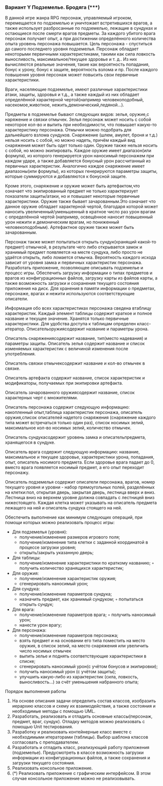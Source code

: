 ### Вариант Y Подземелье. Бродяга (***)

В данной игре жанра RPG персонаж, управляемый игроком, перемещается по подземелью и уничтожает встретившихся врагов, а также использует разбросанные по подземелью, лежащие в сундуках и остающиеся после смерти врагов предметы. За каждого убитого врага персонаж получает опыт, а при достижении определённого количества опыта уровень персонажа повышается. Цель персонажа - спуститься до самого последнего уровня подземелья.
Персонаж обладает некоторыми первичными характеристиками, такими как сила ловкость выносливость, максимальное/текущее здоровье и т. д.. Из них вычисляются реальные значения, такие как вероятность попадания, бонус к урону, бонус к защите, вероятность взлома и пр. После каждого повышения уровня персонаж может повысить свои первичные характеристики.

Враги, населяющие подземелье, имеют различные характеристики атаки, защиты, здоровья и т.д., а также каждый из них обладает определённой характерной чертой(например ч​еловекоподобный,​ насекомое,​​животное​, н​ежить,​​демонический,​л​едяной.​..).

Предметы в подземелье бывают следующих видов: з​елья,​ ​оружие,​ с​наряжение и с​вязки отмычек​. Зелья персонаж может носить с собой некоторое кол-во и выпить при необходимости, что повышает какую-то характеристику персонажа. Отмычки можно подобрать для дальнейшего взлома сундуков. Снаряжение (шлем, амулет, броня и т.д.) нельзя носить с собой, но можно надеть, причём каждый вид снаряжения может быть одет только один. Оружие также нельзя носить с собой, но можно экипировать.
Каждое оружие имеет диапазон(или формула), из которого генерируется урон наносимый персонажем при каждом ударе, а также добавляется бонусный урон рассчитанный из первичных характеристик. Аналогично каждое снаряжение имеет диапазоны(или формулы), из которых генерируются параметры защиты, которые суммируются и добавляются к бонусной защите.

Кроме этого, снаряжение и оружие может быть а​ртефактом,​что означает что экипированный предмет не только характеризует показатели защиты/атаки, но и повышает некоторые первичные характеристики. Оружие также бывает з​ачарованным.​Это означает что данное оружие обладает характерной чертой, благодаря которой может наносить увеличенный/уменьшенный в кратное число раз урон врагам с определённой чертой (например, ​освещённое наносит повышенный урон нежити и демоническим врагам, но пониженный человекоподобным). Артефактное оружие также может быть зачарованным.

Персонаж также может попытаться открыть сундук(хранящий какой-то предмет) отмычкой, в результате чего либо открывается замок и хранимый предмет появляется на месте сундука, либо просто не удаётся открыть, либо ломается отмычка. Вероятность каждого исхода зависит от уровня замка и первичных характеристик персонажа.
Разработать приложение, позволяющее описывать подземелье и процесс игры. Обеспечить загрузку информации о типах предметов и врагов из конфигурационных файлов, загрузку карты из файлов карты, а также возможность загрузки и сохранения текущего состояния приложения на диск. Для хранения в памяти информации о предметах, персонаже, врагах и нежити используются соответствующие описатели.

Информация обо всех характеристиках персонажа сведена в ​таблицу​характеристик. Каждый элемент таблицы содержит краткое и полное название и текущее значение. Хранятся только первичные характеристики. Для удобства доступа к таблицам определен к​ласс-итератор.​
Описатель ​оружия​содержит название и параметры урона.

Описатель с​наряжения​содержит название, тип(место надевания) и параметры защиты. Описатель з​елья содержит название и список изменяемых характеристик с величиной изменения
после употребления.

Описатель с​вязки отмычек​содержит название и кол-во отмычек в связке.

Описатель а​ртефакта содержит название, список характеристик и модификаторы, получаемых
при экипировки артефакта.

Описатель з​ачарованного оружия​содержит название, список характерных черт с множителями.

Описатель ​персонажа содержит следующую информацию: накопленный опыт, ​таблица характеристик персонажа, описатель ​оружия,​список описателей надетого с​наряжения (снаряжение каждого типа может встречаться только один раз), список носимых з​елий,​максимальное кол-во носимых зелий, количество отмычек.

Описатель с​ундука​содержит уровень замка и описатель ​предмета,​хранящегося в сундуке.

Описатель в​рага содержит следующую информацию: название, максимальное и текущее здоровье, характеристики урона, попадания, опыт, описатель носимого предмета. Если здоровье врага падает до 0, вместо врага появляется носимый предмет, а его опыт переходит персонажу.

Описатель ​подземелья содержит описатели персонажа, врагов, номер текущего уровня и у​ровни - набор прямоугольных полей, разделённых на к​летки:​пол, открытая дверь, закрытая дверь, лестница вверх и вниз. Лестница вниз на верхнем уровне должна совпадать с лестницей вниз нижестоящего. Каждая клетка может указывать на ​описатель предмета лежащего на ней и о​писатель сундука стоящего на ней.

Обеспечить выполнение как минимум следующих операций, при помощи которых можно реализовать процесс игры:
- Для подземелья (уровня):
    - получение/изменение размеров игрового поля;
    - получение/изменение типа клетки с заданной координатой в процессе загрузки уровня;
    - открыть/закрыть указанную дверь;
- Для таблицы:
    - получение/изменение характеристики по краткому названию; ◦ получить количество хранящихся характеристик;
- Для оружия:
    - получение/изменение характеристик оружия;
    - сгенерировать наносимый урон;
- Для сундука:
    - получение/изменение параметров сундука;
    - назначить предмет, как хранимый сундуком; ◦ попытаться открыть сундук;
- Для врага:
    - получение/изменение параметров врага; ◦ получить наносимый урон;
    - нанести урон врагу;
- Для персонажа:
    - получение/изменение параметров персонажа;
    - взять предмет и на основании его типа поместить на место оружия, в список зелий, на место снаряжения или увеличить число носимых отмычек
    - выпить зелье и поднять соответствующие характеристики в списке;
    - сгенерировать наносимый урон(с учётом бонусов и экипировки);
    - получить наносимый урон (с учётом защиты);
    - улучшить какую-либо из характеристик (сила, ловкость, выносливость...) за счёт уменьшения набранного опыта;
    
Порядок выполнения работы
1. На основе описания задачи определить состав классов, изобразить иерархию классов и схему их взаимодействия, а также состояния и необходимые методы с помощью UML.
2. Разработать, реализовать и отладить основные классы(персонаж, предмет, враг, сундук). Отладку методов можно реализовать с помощью Unit тестирования.
3. Разработку и реализовать контейнерные класс вместе с необходимыми итераторами (таблицы). Выбор шаблона классов согласовать с преподавателем.
4. Разработать и отладить класс, реализующий работу приложения (подземелье). Предусмотреть в классе возможность загрузки информации из конфигурационных файлов, а также сохранения и загрузки текущего состояния.
5. Реализовать консольное приложение.
6. (*) Реализовать приложение с графическим интерфейсом. В этом случае консольное приложение можно не реализовывать.
